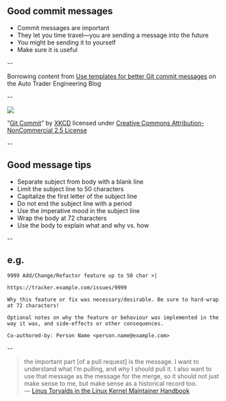 ## Good commit messages

+ Commit messages are important
+ They let you time travel—you are sending a message into the future
+ You might be sending it to yourself
+ Make sure it is useful

--

Borrowing content from [Use templates for better Git commit messages](https://engineering.autotrader.co.uk/2018/06/11/use-templates-for-better-commit-messages.html) on the Auto Trader Engineering Blog

--

<img src=https://imgs.xkcd.com/comics/git_commit.png>

“[Git Commit](https://xkcd.com/1296/)” by [XKCD](https://xkcd.com/) licensed under [Creative Commons Attribution-NonCommercial 2.5 License](https://creativecommons.org/licenses/by-nc/2.5/)

--

## Good message tips

+ Separate subject from body with a blank line
+ Limit the subject line to 50 characters
+ Capitalize the first letter of the subject line
+ Do not end the subject line with a period
+ Use the imperative mood in the subject line
+ Wrap the body at 72 characters
+ Use the body to explain what and why vs. how

--

## e.g.

```
9999 Add/Change/Refactor feature up to 50 char >|

https://tracker.example.com/issues/9999

Why this feature or fix was necessary/desirable. Be sure to hard-wrap
at 72 characters!

Optional notes on why the feature or behaviour was implemented in the
way it was, and side-effects or other consequences.

Co-authored-by: Person Name <person.name@example.com>
```

--

> the important part [of a pull request] is the message. I want to understand what I’m pulling, and why I should pull it. I also want to use that message as the message for the merge, so it should not just make sense to me, but make sense as a historical record too.  
> — [Linus Torvalds in the Linux Kernel Maintainer Handbook](https://www.kernel.org/doc/html/latest/maintainer/pull-requests.html)
